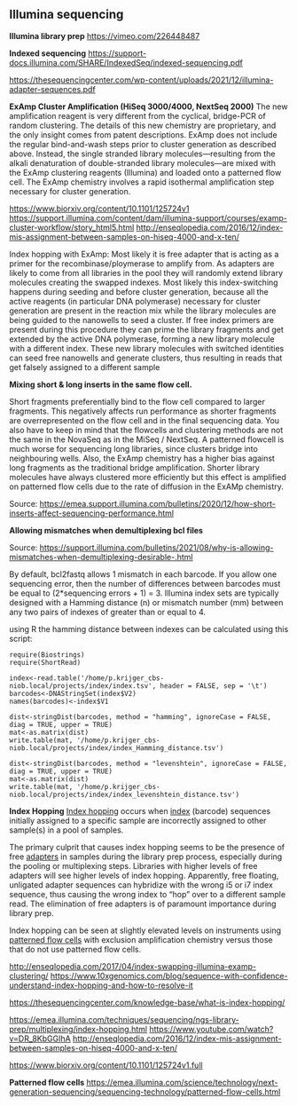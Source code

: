 ## **Illumina sequencing**

**Illumina library prep**
https://vimeo.com/226448487

**Indexed sequencing**
https://support-docs.illumina.com/SHARE/IndexedSeq/indexed-sequencing.pdf


https://thesequencingcenter.com/wp-content/uploads/2021/12/illumina-adapter-sequences.pdf



**ExAmp Cluster Amplification (HiSeq 3000/4000, NextSeq 2000)**
The new amplification reagent is very different from the cyclical, bridge-PCR of random clustering. 
The details of this new chemistry are proprietary, and the only insight comes from patent descriptions. 
ExAmp does not include the regular bind-and-wash steps prior to cluster generation as described above. Instead, the single stranded library molecules—resulting from the alkali denaturation of double-stranded library molecules—are mixed with the ExAmp clustering reagents (Illumina) and loaded onto a patterned flow cell. The ExAmp chemistry involves a rapid isothermal amplification step necessary for cluster generation.


https://www.biorxiv.org/content/10.1101/125724v1
https://support.illumina.com/content/dam/illumina-support/courses/examp-cluster-workflow/story_html5.html
http://enseqlopedia.com/2016/12/index-mis-assignment-between-samples-on-hiseq-4000-and-x-ten/

Index hopping with ExAmp:
Most likely it is free adapter that is acting as a primer for the recombinase/ploymerase to amplify from. As adapters are likely to come from all libraries in the pool they will randomly extend library molecules creating the swapped indexes.
Most likely this index-switching happens during seeding and before cluster generation, because all the active reagents (in particular DNA polymerase) necessary for cluster generation are present in the reaction mix while the library molecules are being guided to the nanowells to seed a cluster. If free index primers are present during this procedure they can prime the library fragments and get extended by the active DNA polymerase, forming a new library molecule with a different index. These new library molecules with switched identities can seed free nanowells and generate clusters, thus resulting in reads that get falsely assigned to a different sample



**Mixing short & long inserts in the same flow cell.**

Short fragments preferentially bind to the flow cell compared to larger fragments. This negatively affects run performance as shorter fragments are overrepresented on the flow cell and in the final sequencing data. You also have to keep in mind that the flowcells and clustering methods are not the same in the NovaSeq as in the MiSeq / NextSeq. A patterned flowcell is much worse for sequencing long libraries, since clusters bridge into neighbouring wells.
Also, the ExAmp chemistry has a higher bias against long fragments as the traditional bridge amplification. Shorter library molecules have always clustered more efficiently but this effect is amplified on patterned flow cells due to the rate of diffusion in the ExAMp chemistry.

Source: https://emea.support.illumina.com/bulletins/2020/12/how-short-inserts-affect-sequencing-performance.html





**Allowing mismatches when demultiplexing bcl files**

Source: https://support.illumina.com/bulletins/2021/08/why-is-allowing-mismatches-when-demultiplexing-desirable-.html

By default, bcl2fastq allows 1 mismatch in each barcode. If you allow one sequencing error, then the number of differences between barcodes must be equal to (2*sequencing errors + 1) = 3.   Illumina index sets are typically designed with a Hamming distance (n) or mismatch number (mm) between any two pairs of indexes of greater than or equal to 4. 

using R the hamming distance between indexes can be calculated using this script:

    require(Biostrings)
    require(ShortRead)
    
    index<-read.table('/home/p.krijger_cbs-niob.local/projects/index/index.tsv', header = FALSE, sep = '\t')
    barcodes<-DNAStringSet(index$V2)
    names(barcodes)<-index$V1
    
    dist<-stringDist(barcodes, method = "hamming", ignoreCase = FALSE, diag = TRUE, upper = TRUE)
    mat<-as.matrix(dist)
    write.table(mat, '/home/p.krijger_cbs-niob.local/projects/index/index_Hamming_distance.tsv')    
    
    dist<-stringDist(barcodes, method = "levenshtein", ignoreCase = FALSE, diag = TRUE, upper = TRUE)
    mat<-as.matrix(dist)
    write.table(mat, '/home/p.krijger_cbs-niob.local/projects/index/index_levenshtein_distance.tsv')    


**Index Hopping**
[Index hopping](https://www.illumina.com/techniques/sequencing/ngs-library-prep/multiplexing/index-hopping.html) occurs when [index](https://thesequencingcenter.com/wp-content/uploads/2021/12/indexed-sequencing.pdf) (barcode) sequences initially assigned to a specific sample are incorrectly assigned to other sample(s) in a pool of samples.

The primary culprit that causes index hopping seems to be the presence of free [adapters](https://thesequencingcenter.com/wp-content/uploads/2021/12/illumina-adapter-sequences.pdf) in samples during the library prep process, especially during the pooling or multiplexing steps. Libraries with higher levels of free adapters will see higher levels of index hopping. Apparently, free floating, unligated adapter sequences can hybridize with the wrong i5 or i7 index sequence, thus causing the wrong index to “hop” over to a different sample read. The elimination of free adapters is of paramount importance during library prep.

Index hopping can be seen at slightly elevated levels on instruments using [patterned flow cells](https://emea.illumina.com/science/technology/next-generation-sequencing/sequencing-technology/patterned-flow-cells.html) with exclusion amplification chemistry versus those that do not use patterned flow cells. 

http://enseqlopedia.com/2017/04/index-swapping-illumina-examp-clustering/
https://www.10xgenomics.com/blog/sequence-with-confidence-understand-index-hopping-and-how-to-resolve-it

https://thesequencingcenter.com/knowledge-base/what-is-index-hopping/

https://emea.illumina.com/techniques/sequencing/ngs-library-prep/multiplexing/index-hopping.html
https://www.youtube.com/watch?v=DR_8KbGGIhA
http://enseqlopedia.com/2016/12/index-mis-assignment-between-samples-on-hiseq-4000-and-x-ten/

https://www.biorxiv.org/content/10.1101/125724v1.full


**Patterned flow cells**
https://emea.illumina.com/science/technology/next-generation-sequencing/sequencing-technology/patterned-flow-cells.html


